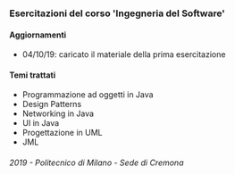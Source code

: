 ### Esercitazioni del corso 'Ingegneria del Software'

#### Aggiornamenti

- 04/10/19: caricato il materiale della prima esercitazione


#### Temi trattati

- Programmazione ad oggetti in Java
- Design Patterns
- Networking in Java
- UI in Java
- Progettazione in UML
- JML

###### 2019 - Politecnico di Milano - Sede di Cremona
